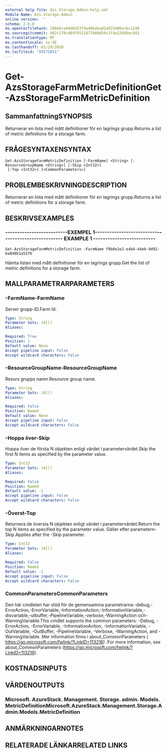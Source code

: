 ```yaml
---
external help file: Azs.Storage.Admin-help.xml
Module Name: Azs.Storage.Admin
online version: ''
schema: 2.0.0
ms.openlocfilehash: 186b6ca94d6e53f4a40babad2a923406ecbc1248
ms.sourcegitcommit: 4d2c178cd6df9151877b08d54c1f4a228dbec9d1
ms.translationtype: MT
ms.contentlocale: sv-SE
ms.lasthandoff: 01/29/2020
ms.locfileid: "93571651"
---
```

# <span data-ttu-id="059b6-101">Get-AzsStorageFarmMetricDefinition</span><span class="sxs-lookup"><span data-stu-id="059b6-101">Get-AzsStorageFarmMetricDefinition</span></span>

## <span data-ttu-id="059b6-102">Sammanfattning</span><span class="sxs-lookup"><span data-stu-id="059b6-102">SYNOPSIS</span></span>
<span data-ttu-id="059b6-103">Returnerar en lista med mått definitioner för en lagrings grupp.</span><span class="sxs-lookup"><span data-stu-id="059b6-103">Returns a list of metric definitions for a storage farm.</span></span>

## <span data-ttu-id="059b6-104">FRÅGESYNTAXEN</span><span class="sxs-lookup"><span data-stu-id="059b6-104">SYNTAX</span></span>

```
Get-AzsStorageFarmMetricDefinition [-FarmName] <String> [-ResourceGroupName <String>] [-Skip <Int32>]
 [-Top <Int32>] [<CommonParameters>]
```

## <span data-ttu-id="059b6-105">PROBLEMBESKRIVNING</span><span class="sxs-lookup"><span data-stu-id="059b6-105">DESCRIPTION</span></span>
<span data-ttu-id="059b6-106">Returnerar en lista med mått definitioner för en lagrings grupp.</span><span class="sxs-lookup"><span data-stu-id="059b6-106">Returns a list of metric definitions for a storage farm.</span></span>

## <span data-ttu-id="059b6-107">BESKRIVS</span><span class="sxs-lookup"><span data-stu-id="059b6-107">EXAMPLES</span></span>

### <span data-ttu-id="059b6-108">--------------------------EXEMPEL 1--------------------------</span><span class="sxs-lookup"><span data-stu-id="059b6-108">-------------------------- EXAMPLE 1 --------------------------</span></span>
```
Get-AzsStorageFarmMetricDefinition -FarmName f9b8e2e2-e4b4-44e0-9d92-6a848b1a5376
```

<span data-ttu-id="059b6-109">Hämta listan med mått definitioner för en lagrings grupp.</span><span class="sxs-lookup"><span data-stu-id="059b6-109">Get the list of metric definitions for a storage farm.</span></span>

## <span data-ttu-id="059b6-110">MALLPARAMETRAR</span><span class="sxs-lookup"><span data-stu-id="059b6-110">PARAMETERS</span></span>

### <span data-ttu-id="059b6-111">-FarmName</span><span class="sxs-lookup"><span data-stu-id="059b6-111">-FarmName</span></span>
<span data-ttu-id="059b6-112">Server grupp-ID.</span><span class="sxs-lookup"><span data-stu-id="059b6-112">Farm Id.</span></span>

```yaml
Type: String
Parameter Sets: (All)
Aliases: 

Required: True
Position: 1
Default value: None
Accept pipeline input: False
Accept wildcard characters: False
```

### <span data-ttu-id="059b6-113">-ResourceGroupName</span><span class="sxs-lookup"><span data-stu-id="059b6-113">-ResourceGroupName</span></span>
<span data-ttu-id="059b6-114">Resurs grupps namn.</span><span class="sxs-lookup"><span data-stu-id="059b6-114">Resource group name.</span></span>

```yaml
Type: String
Parameter Sets: (All)
Aliases: 

Required: False
Position: Named
Default value: None
Accept pipeline input: False
Accept wildcard characters: False
```

### <span data-ttu-id="059b6-115">-Hoppa över</span><span class="sxs-lookup"><span data-stu-id="059b6-115">-Skip</span></span>
<span data-ttu-id="059b6-116">Hoppa över de första N objekten enligt värdet i parametervärdet.</span><span class="sxs-lookup"><span data-stu-id="059b6-116">Skip the first N items as specified by the parameter value.</span></span>

```yaml
Type: Int32
Parameter Sets: (All)
Aliases: 

Required: False
Position: Named
Default value: -1
Accept pipeline input: False
Accept wildcard characters: False
```

### <span data-ttu-id="059b6-117">-Överst</span><span class="sxs-lookup"><span data-stu-id="059b6-117">-Top</span></span>
<span data-ttu-id="059b6-118">Returnera de översta N objekten enligt värdet i parametervärdet.</span><span class="sxs-lookup"><span data-stu-id="059b6-118">Return the top N items as specified by the parameter value.</span></span>
<span data-ttu-id="059b6-119">Gäller efter parametern-Skip.</span><span class="sxs-lookup"><span data-stu-id="059b6-119">Applies after the -Skip parameter.</span></span>

```yaml
Type: Int32
Parameter Sets: (All)
Aliases: 

Required: False
Position: Named
Default value: -1
Accept pipeline input: False
Accept wildcard characters: False
```

### <span data-ttu-id="059b6-120">CommonParameters</span><span class="sxs-lookup"><span data-stu-id="059b6-120">CommonParameters</span></span>
<span data-ttu-id="059b6-121">Den här cmdleten har stöd för de gemensamma parametrarna:-debug,-ErrorAction,-ErrorVariable,-InformationAction,-InformationVariable,-disvariable,-utbuffer,-PipelineVariable,-verbose,-WarningAction och-WarningVariable.</span><span class="sxs-lookup"><span data-stu-id="059b6-121">This cmdlet supports the common parameters: -Debug, -ErrorAction, -ErrorVariable, -InformationAction, -InformationVariable, -OutVariable, -OutBuffer, -PipelineVariable, -Verbose, -WarningAction, and -WarningVariable.</span></span> <span data-ttu-id="059b6-122">Mer information finns i about_CommonParameters ( https://go.microsoft.com/fwlink/?LinkID=113216) .</span><span class="sxs-lookup"><span data-stu-id="059b6-122">For more information, see about_CommonParameters (https://go.microsoft.com/fwlink/?LinkID=113216).</span></span>

## <span data-ttu-id="059b6-123">KOSTNADS</span><span class="sxs-lookup"><span data-stu-id="059b6-123">INPUTS</span></span>

## <span data-ttu-id="059b6-124">VÄRDEN</span><span class="sxs-lookup"><span data-stu-id="059b6-124">OUTPUTS</span></span>

### <span data-ttu-id="059b6-125">Microsoft. AzureStack. Management. Storage. admin. Models. MetricDefinition</span><span class="sxs-lookup"><span data-stu-id="059b6-125">Microsoft.AzureStack.Management.Storage.Admin.Models.MetricDefinition</span></span>

## <span data-ttu-id="059b6-126">ANMÄRKNINGAR</span><span class="sxs-lookup"><span data-stu-id="059b6-126">NOTES</span></span>

## <span data-ttu-id="059b6-127">RELATERADE LÄNKAR</span><span class="sxs-lookup"><span data-stu-id="059b6-127">RELATED LINKS</span></span>


